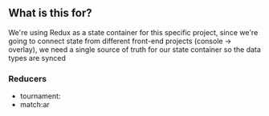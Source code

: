 ## What is this for?

We're using Redux as a state container for this specific project, since we're going to connect state from different front-end projects (console -> overlay), we need a single source of truth for our state container so the data types are synced

<!-- Reference all reducers and action here -->

### Reducers

- tournament:
- match:ar
